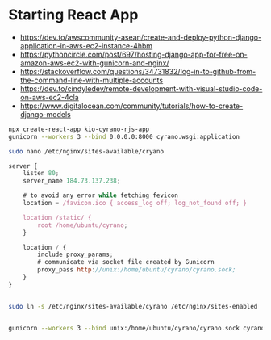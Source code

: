 # Starting React App

- https://dev.to/awscommunity-asean/create-and-deploy-python-django-application-in-aws-ec2-instance-4hbm
- https://pythoncircle.com/post/697/hosting-django-app-for-free-on-amazon-aws-ec2-with-gunicorn-and-nginx/
- https://stackoverflow.com/questions/34731832/log-in-to-github-from-the-command-line-with-multiple-accounts
- https://dev.to/cindyledev/remote-development-with-visual-studio-code-on-aws-ec2-4cla
- https://www.digitalocean.com/community/tutorials/how-to-create-django-models

```sh
npx create-react-app kio-cyrano-rjs-app
gunicorn --workers 3 --bind 0.0.0.0:8000 cyrano.wsgi:application

sudo nano /etc/nginx/sites-available/cryano
```


```js
server {
    listen 80;
    server_name 184.73.137.238;

    # to avoid any error while fetching fevicon
    location = /favicon.ico { access_log off; log_not_found off; }

    location /static/ {
        root /home/ubuntu/cyrano;
    }

    location / {
        include proxy_params;
        # communicate via socket file created by Gunicorn
        proxy_pass http://unix:/home/ubuntu/cyrano/cyrano.sock;
    }
}
```

```sh

sudo ln -s /etc/nginx/sites-available/cyrano /etc/nginx/sites-enabled


gunicorn --workers 3 --bind unix:/home/ubuntu/cyrano/cyrano.sock cyrano.wsgi:application
```